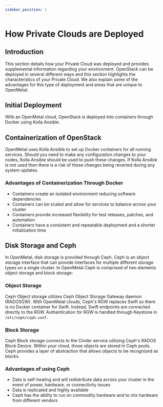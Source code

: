```yaml
---
sidebar_position: 1
---
```

# How Private Clouds are Deployed

## Introduction

This section details how your Private Cloud was deployed and provides
supplemental information regarding your environment. OpenStack can be
deployed in several different ways and this section highlights the
characteristics of your Private Cloud. We also explain some of the
advantages for this type of deployment and areas that are unique to
OpenMetal.

## Initial Deployment

With an OpenMetal cloud, OpenStack is deployed into containers through Docker
using Kolla Ansible.

## Containerization of OpenStack

OpenMetal uses Kolla Ansible to set up Docker containers for all running
services. Should you need to make any configuration changes to your
nodes, Kolla Ansible should be used to push these changes. If Kolla
Ansible is not used then there is a risk of these changes being reverted
during any system updates.

### Advantages of Containerization Through Docker

- Containers create an isolated environment reducing software
    dependencies
- Containers can be scaled and allow for services to balance across
    your cluster
- Containers provide increased flexibility for test releases, patches,
    and automation
- Containers have a consistent and repeatable deployment and a shorter
    initialization time

## Disk Storage and Ceph

In OpenMetal, disk storage is provided through Ceph. Ceph is an object
storage interface that can provide interfaces for multiple different
storage types on a single cluster. In OpenMetal Ceph is comprised of two
elements object storage and block storage:

### Object Storage

Ceph Object storage utilizes Ceph Object Storage Gateway daemon
(RADOSGW). With OpenMetal clouds, Ceph's RGW replaces Swift so there is
no Docker container for Swift. Instead, Swift endpoints are connected
directly to the RGW. Authentication for RGW is handled through Keystone
in `/etc/ceph/ceph.conf`.

### Block Storage

Ceph Block storage connects to the Cinder service utilizing Ceph's RADOS
Block Device. Within your cloud, those objects are stored in Ceph pools.
Ceph provides a layer of abstraction that allows objects to be
recognized as blocks.

### Advantages of using Ceph

- Data is self-healing and will redistribute data across your cluster
    in the event of power, hardware, or connectivity issues
- Data is replicated and highly available
- Ceph has the ability to run on commodity hardware and to mix
    hardware from different vendors
